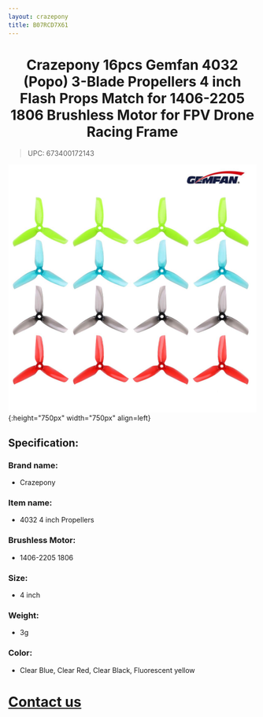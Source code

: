 ```yaml
---
layout: crazepony
title: B07RCD7X61
---
```


#   
#  <center>Crazepony 16pcs Gemfan 4032 (Popo) 3-Blade Propellers 4 inch Flash Props Match for 1406-2205 1806 Brushless Motor for FPV Drone Racing Frame </center>

> UPC: 673400172143

![](/assets/img/inchPropellers-4032-1.jpg){:height="750px" width="750px" align=left}

## Specification:

### Brand name:
+ Crazepony

### Item name:
+ 4032 4 inch Propellers 

### Brushless Motor:
+ 1406-2205 1806

### Size:
+ 4 inch

### Weight:
+ 3g

### Color:
+ Clear Blue, Clear Red, Clear Black, Fluorescent yellow

# [Contact us](/en/contactUs.html)